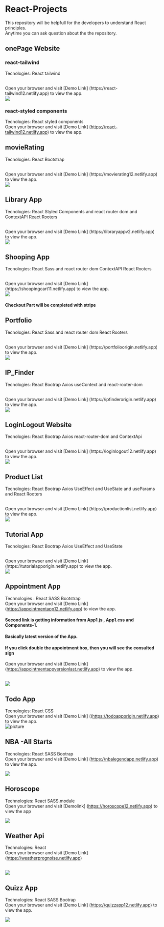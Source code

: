 # React-Projects
This repository will be helpfull for the  developers to understand React principles.
<br/>
Anytime you can ask question about the the repository.


## onePage Website

### react-tailwind

Tecnologies: React  tailwind 
 

<br/>
Open your browser and visit [Demo Link] (https://react-tailwind12.netlify.app) to view the app.
<br/>

<img src="./onePage/tailwind/tailwind.gif"/>

### react-styled components
Tecnologies: React  styled components
<br/>
Open your browser and visit [Demo Link] (https://react-tailwind12.netlify.app) to view the app.
<br/>



## movieRating
Tecnologies: React  Bootstrap
 

<br/>
Open your browser and visit [Demo Link] (https://movierating12.netlify.app) to view the app.
<br/>

<img src="./movieRating/rating.gif"/>


## Library App
Tecnologies: React  Styled Components and react router dom and ContextAPI
 React Rooters

<br/>
Open your browser and visit [Demo Link] (https://libraryappv2.netlify.app) to view the app.
<br/>

<img src="./Library App/book.gif"/>




## Shooping App
Tecnologies: React  Sass and react router dom ContextAPI
 React Rooters

<br/>
Open your browser and visit [Demo Link] (https://shoopingcart11.netlify.app) to view the app.
<br/>

<img src="./shoopingApp/shoop.gif"/>

#### Checkout Part will be completed with stripe

## Portfolio
Tecnologies: React  Sass and react router dom
 React Rooters

<br/>
Open your browser and visit [Demo Link] (https://portfolioorigin.netlify.app) to view the app.
<br/>

<img src="./portfolio/portfolio.gif"/>


## IP_Finder
Tecnologies: React  Bootrap Axios 
useContext and  react-rooter-dom

<br/>
Open your browser and visit [Demo Link] (https://ipfinderorigin.netlify.app) to view the app.
<br/>

<img src="./IP_Finder/ip.gif"/>




## LoginLogout Website
Tecnologies: React  Bootrap Axios 
react-router-dom   and ContextApi

<br/>
Open your browser and visit [Demo Link] (https://loginlogout12.netlify.app) to view the app.
<br/>

<img src="./Router-Context/Router/router.gif"/>

## Product List
Tecnologies: React  Bootrap Axios 
UseEffect and UseState and useParams and React Rooters

<br/>
Open your browser and visit [Demo Link] (https://productionlist.netlify.app) to view the app.
<br/>

<img src="./productList/product(1).gif"/>



## Tutorial App
Tecnologies: React  Bootrap Axios 
UseEffect and UseState

<br/>
Open your browser and visit [Demo Link] (https://tutorialapporigin.netlify.app) to view the app.
<br/>

<img src="./tutorialApp/tutorial.gif"/>




## Appointment App
Technologies : React SASS Bootstrap
<br/>
Open your browser and visit [Demo Link] (https://appointmentapp12.netlify.app) to view the app.
#### Second link is getting information from App1.js , App1.css and Components-1.
#### Basically latest version of the App.
####  If you click double the appointment box, then you will see the consulted sign
Open your browser and visit [Demo Link] (https://appointmentappversionlast.netlify.app) to view the app.


 <br/>

 <img src="./AppointmentApp/apps.gif"/>

## Todo App
Tecnologies: React CSS
<br/>
Open your browser and visit [Demo Link] ((https://todoapporigin.netlify.app) to view the app.
<br/>
<img src="./toDoApp/todoPicture.gif" alt="picture">

## NBA -All Starts
Tecnologies: React SASS Bootrap
<br/>
Open your browser and visit [Demo Link] (https://nbalegendapp.netlify.app) to view the app.
 <br/>

 <img src="./NBAlegendsApp/nba.gif"/>

## Horoscope
Technologies: React SASS.module 
<br/>
Open your browser and visit [Demolink] (https://horoscope12.netlify.app) to view the app
 <br/>

 <img src="./horoscope/horoscope.gif"/>


## Weather Api

Technologies: React 
<br/>
 Open your browser and visit  [Demo Link] (https://weatherprognoise.netlify.app)

 <br/>

 <img src="./WeatherApi/weatherGif.gif"/>

## Quizz App
Technologies: React SASS Bootrap
<br/>
Open your browser and visit [Demo Link] (https://quizzapp12.netlify.app) to view the app.
<br/>

<img src="./QuizzApp/quiizApp.gif"/>
